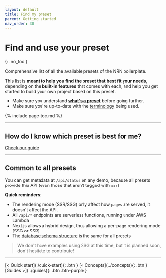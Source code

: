 ```yaml
---
layout: default
title: Find my preset
parent: Getting started
nav_order: 30
---
```


# Find and use your preset
{: .no_toc }

<div class="code-example" markdown="1">
Comprehensive list of all the available presets of the NRN boilerplate.

This list is **meant to help you find the preset that best fit your needs**, depending on the **built-in features** that comes with each,
and help you get started to build your own project based on this preset.

- Make sure you understand [**what's a preset**](../concepts/presets) before going further.
- Make sure you're up-to-date with the [terminology](../reference/terminology) being used.
</div>

{% include page-toc.md %}

---

## How do I know which preset is best for me?

[Check our guide](../concepts/presets#how-do-i-know-which-preset-is-best-for-me)

---

## Common to all presets

You can get metadata at `/api/status` on any demo, because all presets provide this API (even those that aren't tagged with `ssr`)

**Quick reminders**:
- The rendering mode (SSR/SSG) only affect how `pages` are served, it doesn't affect the API.
- All `/api/*` endpoints are serverless functions, running under AWS Lambda
- Next.js allows a hybrid design, thus allowing a per-page rendering mode (SSG or SSR)
- The [database schema structure](../reference/demo-database-structure) is the same for all presets

> We don't have examples using SSG at this time, but it is planned soon, don't hesitate to contribute!


---

<div class="pagination-section">
    <span class="fs-4" markdown="1">
    [< Quick start](./quick-start){: .btn }
    </span>
    <span class="fs-4" markdown="1">
    [< Concepts](../concepts){: .btn }
    </span>
    <span class="fs-4" markdown="1">
    [Guides >](../guides){: .btn .btn-purple }
    </span>
</div>
